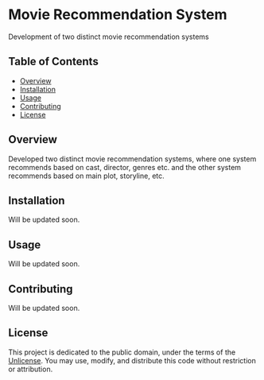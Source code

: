 # Movie Recommendation System

Development of two distinct movie recommendation systems

## Table of Contents

- [Overview](#overview)
- [Installation](#installation)
- [Usage](#usage)
- [Contributing](#contributing)
- [License](#license)

## Overview

Developed two distinct movie recommendation systems, where one system recommends based on cast, director, genres etc. and the other system recommends based on main plot, storyline, etc.

## Installation

Will be updated soon.

## Usage

Will be updated soon.

## Contributing

Will be updated soon.

## License

This project is dedicated to the public domain, under the terms of the [Unlicense](http://unlicense.org/). You may use, modify, and distribute this code without restriction or attribution.
